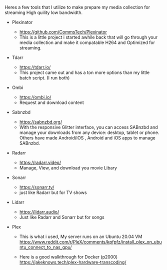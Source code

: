 Heres a few tools that I utilize to make prepare my media collection for streaming High quility low bandwidth.

- Plexinator
	- https://github.com/CommsTech/Plexinator
	- This is a little project i started awhile back that will go through your media collection and make it compatable H264 and Optimized for streaming.
	
- Tdarr
	- https://tdarr.io/
	- This project came out and has a ton more options than my little batch script. (I run both)
	
- Ombi
	- https://ombi.io/
	- Request and download content
	
- Sabnzbd
	- https://sabnzbd.org/
	- With the responsive Glitter interface, you can access SABnzbd and manage your downloads from any device: desktop, tablet or phone. Others have made Android/iOS , Android and iOS apps to manage SABnzbd.
	
- Radarr
	- https://radarr.video/
	- Manage, View, and download you movie Libary
	
- Sonarr
	- https://sonarr.tv/
	- just like Radarr but for TV shows
	
- Lidarr
	- https://lidarr.audio/
	- Just like Radarr and Sonarr but for songs

- Plex
	- This is what i used, My server runs on an Ubuntu 20.04 VM
	https://www.reddit.com/r/PleX/comments/kpfpfz/install_plex_on_ubuntu_connect_to_nas_gpu/

	- Here is a good walkthrough for Docker (p2000)
	https://jakeknows.tech/plex-hardware-transcoding/
